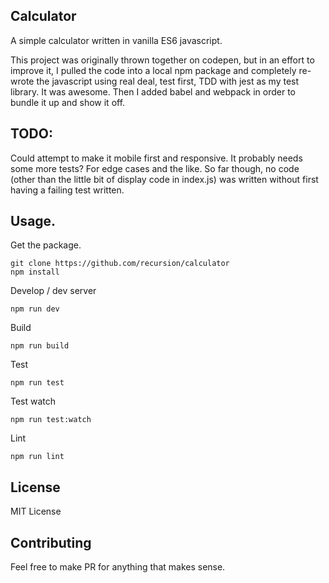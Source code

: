 ## Calculator
A simple calculator written in vanilla ES6 javascript.

This project was originally thrown together on codepen, but in an effort to improve it, I pulled the code into a local npm package and completely re-wrote the javascript using real deal, test first, TDD with jest as my test library. It was awesome. Then I added babel and webpack in order to bundle it up and show it off. 

## TODO:

Could attempt to make it mobile first and responsive.
It probably needs some more tests? For edge cases and the like.
So far though, no code (other than the little bit of display code in index.js) was 
written without first having a failing test written.

## Usage.

Get the package.
```
git clone https://github.com/recursion/calculator
npm install
```

Develop / dev server
```
npm run dev
```

Build
```
npm run build
```

Test
```
npm run test
```

Test watch
```
npm run test:watch
```

Lint
```
npm run lint
```

## License
MIT License

## Contributing
Feel free to make PR for anything that makes sense.
